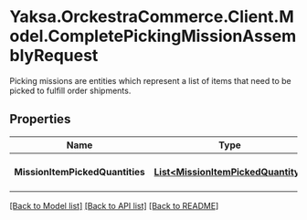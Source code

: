 # Yaksa.OrckestraCommerce.Client.Model.CompletePickingMissionAssemblyRequest
Picking missions are entities which represent a list of items that need to be picked to fulfill order shipments.

## Properties

Name | Type | Description | Notes
------------ | ------------- | ------------- | -------------
**MissionItemPickedQuantities** | [**List&lt;MissionItemPickedQuantity&gt;**](MissionItemPickedQuantity.md) | the mission item picked quantities. | [optional] 

[[Back to Model list]](../README.md#documentation-for-models) [[Back to API list]](../README.md#documentation-for-api-endpoints) [[Back to README]](../README.md)

